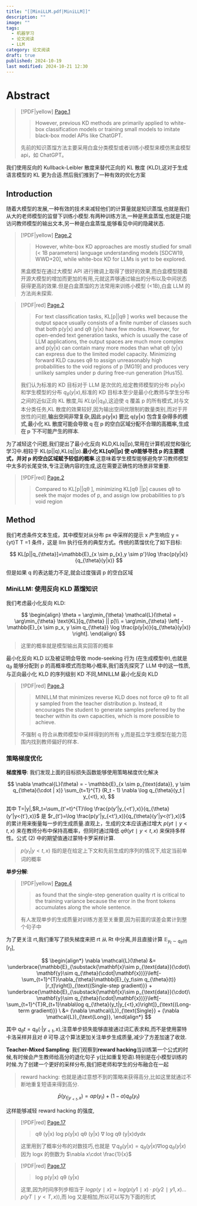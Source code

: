 ```yaml
---
title: "[[MiniLLM.pdf|MiniLLM]]"
description: ""
image: ""
tags:
  - 机器学习
  - 论文阅读
  - LLM
category: 论文阅读
draft: true
published: 2024-10-19
last modified: 2024-10-21 12:30
---
```


# Abstract

> [!PDF|yellow] [Page.1](MiniLLM.pdf#page=1&selection=39,0,41,52&color=yellow)
>
> > However, previous KD methods are primarily applied to white-box classification models or training small models to imitate black-box model APIs like ChatGPT.
>
>先前的知识蒸馏方法主要采用白盒分类模型或者训练小模型来模仿黑盒模型 api，如 ChatGPT。

我们使用反向的 Kullback-Leibler 散度来替代正向的 KL 散度 (KLD),这对于生成语言模型的 KL 更为合适.然后我们推到了一种有效的优化方案

## Introduction

随着大模型的发展,一种有效的技术来减轻他们的计算量就是知识蒸馏,也就是我们从大的老师模型的监督下训练小模型.有两种训练方法,一种是黑盒蒸馏,也就是只能访问教师模型的输出文本,另一种是白盒蒸馏,能够看见中间的隐藏状态.

> [!PDF|yellow] [Page.2](MiniLLM.pdf#page=2&selection=52,0,66,34&color=yellow)
>
> > However, white-box KD approaches are mostly studied for small (< 1B parameters) language understanding models [SDCW19, WWD+20], while white-box KD for LLMs is yet to be explored.
>
>黑盒模型在通过大模型 API 进行微调上取得了很好的效果,而白盒模型随着开源大模型的增加而更加的有用,元就这弄够通过输出的分布以及中间状态获得更高的效果.但是白盒蒸馏的方法常用来训练小模型 (<1B),白盒 LLM 的方法尚未探索.

> [!PDF|red] [Page.2](MiniLLM.pdf#page=2&selection=129,2,201,35&color=red)
>
> > For text classification tasks, KL[p||qθ ] works well because the output space usually consists of a finite number of classes such that both p(y|x) and qθ (y|x) have few modes. However, for open-ended text generation tasks, which is usually the case of LLM applications, the output spaces are much more complex and p(y|x) can contain many more modes than what qθ (y|x) can express due to the limited model capacity. Minimizing forward KLD causes qθ to assign unreasonably high probabilities to the void regions of p [MG19] and produces very unlikely samples under p during free-run generation [Hus15].
>
> 我们认为标准的 KD 目标对于 LLM 是次优的,给定教师模型的分布 p(y|x) 和学生模型的分布 $q_{\theta}(y|x)$,标准的 KD 目标本至少是最小化教师与学生分布之间的近似正向 KL 散度,叫 $KL(p||q_\theta)$,这迫使 q 覆盖 p 的所有模式,对与文本分类任务,KL 散度的效果较好,因为输出空间优限制的数量类别,而对于开放性的问题,**输出空间非常复杂,因此 p(y|x) 要比 q(y|x) 包含复杂得多的模式,最小化 KL 散度可能会导致 q 在 p 的空白区域分配不合理的高概率,生成在 p 下不可能产生的样本**.

为了减轻这个问题,我们提出了最小化反向 KLD,KL(q||p),常用在计算机视觉和强化学习中.相较于 KL(p||q),KL(q||p).**最小化 KL\[qθ||p] 使 qθ能够寻找 p 的主要模式，并对 p 的空白区域赋予较低的概率**.这意味着学生模型能够避免学习教师模型中太多的长尾变体,专注正确内容的生成,这在需要正确性的场景非常重要.

> [!PDF|red] [Page.2](MiniLLM.pdf#page=2&selection=268,0,299,14&color=red)
>
> > Compared to KL[p||qθ ], minimizing KL[qθ ||p] causes qθ to seek the major modes of p, and assign low probabilities to p’s void region

## Method

我们考虑条件文本生成，其中模型对从分布 px 中采样的提示 x 产生响应 y = {yt}T T =1 条件，这是 llm 执行任务的典型方式。传统的蒸馏优化了如下目标:

$$
KL[p||q_{\theta}]=\mathbb{E}_{x \sim p_{x},y \sim p'}\log \frac{p(y|x)}{q_{\theta}(y|x)}
$$

但是如果 q 的表达能力不足,就会过度强调 p 的空白区域

### MiniLLM: 使用反向 KLD 蒸馏知识

我们考虑最小化反向 KLD:

$$
\begin{align}
\theta = \arg\min_{\theta} \mathcal{L}(\theta) = \arg\min_{\theta} \text{KL}[q_{\theta} || p]\\
= \arg\min_{\theta} \left[ - \mathbb{E}_{x \sim p_x, y \sim q_{\theta}} \log \frac{p(y|x)}{q_{\theta}(y|x)} \right].
\end{align}
$$

> 这里的概率就是模型输出真实回答的概率

最小化反向 KLD 以及被证明会导致 mode-seeking 行为 (在生成模型中),也就是 $q_{\theta}$ 能够分配到 p 的高概率模式而忽略小概率,我们首先探究了 LLM 中的这一性质,与正向最小化 KLD 的序列级别 KD 不同,MINILLM 最小化反向 KLD

> [!PDF|red] [Page.3](MiniLLM.pdf#page=3&selection=334,4,355,9&color=red)
>
> >  MINILLM that minimizes reverse KLD does not force qθ to fit all y sampled from the teacher distribution p. Instead, it encourages the student to generate samples preferred by the teacher within its own capacities, which is more possible to achieve.
>
>不强制 q 符合从教师模型中采样得到的所有 y,而是孤立学生模型在能力范围内找到教师偏好的样本.

### 策略梯度优化

**梯度推导**: 我们发现上面的目标损失函数能够使用策略梯度优化解决

$$
\nabla \mathcal{L}(\theta) = - \mathbb{E}_{x \sim p_{\text{data}}, y \sim q_{\theta}(\cdot | x)} \sum_{t=1}^{T} (R_t - 1) \nabla \log q_{\theta}(y_t | y_{<t}, x),
$$

其中 T=|y|,$R_t=\sum_{t'=t}^{T}\log \frac{p(y'|y_{<t'},x)}{q_{\theta}(y'|y<{t'},x)}$ 是 $r_{t'}=\log \frac{p(y'|y_{<t'},x)}{q_{\theta}(y'|y<{t'},x)}$ 的累计用来衡量每一步的生成质量.直观上，生成的文本应该通过增大 $p(yt∣y<t,x)$ 来在教师分布中保持高概率，但同时通过降低 $qθ(yt∣y<t,x)$ 来保持多样性。公式 (2) 中的期望值通过蒙特卡罗采样计算.

>$p(y_t|y<t,x)$ 指的是在给定上下文和先前生成的序列的情况下,给定当前单词的概率

**单步分解**:

> [!PDF|yellow] [Page.4](MiniLLM.pdf#page=4&selection=4,5,13,0&color=yellow)
>
> > as found that the single-step generation quality rt is critical to the training variance because the error in the front tokens accumulates along the whole sentence.
>
>有人发现单步的生成质量对训练方差至关重要,因为前面的误差会累计到整个句子中

为了更关注 rt,我们重写了损失梯度来把 rt 从 Rt 中分离,并且直接计算 $\mathbb{E}_{y_{t}\sim q_{\theta}(t)}[r_{t}]$,

$$
\begin{align*} \nabla \mathcal{L}(\theta) &= \underbrace{\mathbb{E}_{\substack{\mathbf{x}\sim p_{\text{data}}(\cdot)\ \mathbf{y}\sim q_{\theta}(\cdot|\mathbf{x})}}\left[-\sum_{t=1}^{T}\nabla_{\theta}\mathbb{E}_{y_t\sim q_{\theta}(t)}[r_t]\right]}_{\text{(Single-step gradient)}} + \underbrace{\mathbb{E}_{\substack{\mathbf{x}\sim p_{\text{data}}(\cdot)\ \mathbf{y}\sim q_{\theta}(\cdot|\mathbf{x})}}\left[-\sum_{t=1}^{T}R_{t+1}\nabla\log q_{\theta}(y_t|y_{<t},x)\right]}_{\text{(Long-term gradient)}} \ &= (\nabla \mathcal{L})_{\text{Single}} + (\nabla \mathcal{L})_{\text{Long}}, \end{align*}
$$

其中 $q_{\theta}t=q_{\theta}(\cdot|y_{<t},x)$,注意单步损失能够直接通过词汇表求和,而不是使用蒙特卡洛采样并且对 $\theta$ 可导.这个算法更加关注单步生成质量,减少了方差加速了收敛.

**Teacher-Mixed Sampling**: 我们观察到**reward hacking**当训练第一个公式的时候,有时候会产生教师给高分的退化句子 y(比如重复短语).特别是在小模型训练的时候.为了创建一个更好的采样分布,我们把老师和学生的分布融合在一起

> reward hacking: 也就是通过意想不到的策略来获得高分,比如这里就通过不断地重复短语来得到高分.

$$
\bar{p}(y_{t|y_{<t},x})=\alpha p(y_{t})+(1-\alpha)q_{\theta}(y_{t})
$$

这样能够减轻 reward hacking 的强度,

> [!PDF|red] [Page.17](MiniLLM.pdf#page=17&selection=377,1,418,1&color=red)
>
> >  qθ (y|x) log p(y|x) qθ (y|x) ∇ log qθ (y|x)dydx
>
>这里用到了概率分布的对数技巧,也就是 $\nabla q_\theta(y|x) = q_\theta(y|x) \nabla \log q_\theta(y|x)$
>因为 logx 的倒数为 $\nabla x\cdot \frac{1}{x}$

> [!PDF|red] [Page.17](MiniLLM.pdf#page=17&selection=440,1,456,0&color=red)
>
> > log p(y|x) qθ (y|x)
>
>这里,因为时间序列步相当于 $logp(y∣x)=log(p(y1​∣x)⋅p(y2​∣y1​,x)…p(yT​∣y<T​,x))$,而 log 又是相加,所以可以写为下面的形式
